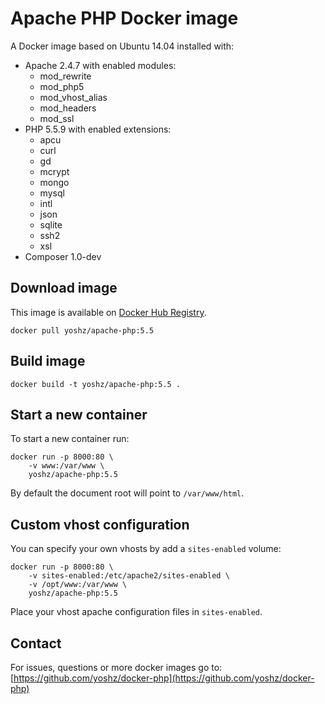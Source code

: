 Apache PHP Docker image
=======================

A Docker image based on Ubuntu 14.04 installed with:

* Apache 2.4.7 with enabled modules:
  * mod_rewrite
  * mod_php5
  * mod_vhost_alias
  * mod_headers
  * mod_ssl
* PHP 5.5.9 with enabled extensions:
  * apcu
  * curl
  * gd
  * mcrypt
  * mongo
  * mysql
  * intl
  * json
  * sqlite
  * ssh2
  * xsl
* Composer 1.0-dev


Download image
--------------

This image is available on [Docker Hub Registry](https://registry.hub.docker.com/u/yoshz/apache-php/).


    docker pull yoshz/apache-php:5.5


Build image
-----------

    docker build -t yoshz/apache-php:5.5 .


Start a new container
---------------------

To start a new container run:

    docker run -p 8000:80 \
        -v www:/var/www \
        yoshz/apache-php:5.5

By default the document root will point to `/var/www/html`.


Custom vhost configuration
--------------------------

You can specify your own vhosts by add a `sites-enabled` volume:

    docker run -p 8000:80 \
        -v sites-enabled:/etc/apache2/sites-enabled \
        -v /opt/www:/var/www \
        yoshz/apache-php:5.5

Place your vhost apache configuration files in `sites-enabled`.


Contact
-------

For issues, questions or more docker images go to:
[https://github.com/yoshz/docker-php](https://github.com/yoshz/docker-php)

